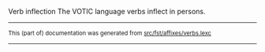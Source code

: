 Verb inflection
The VOTIC language verbs inflect in persons.

* * *

<small>This (part of) documentation was generated from [src/fst/affixes/verbs.lexc](https://github.com/giellalt/lang-vot/blob/main/src/fst/affixes/verbs.lexc)</small>

---

